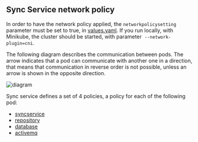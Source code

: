 ## Sync Service network policy

In order to have the network policy applied, the `networkpolicysetting` parameter must be set to true, in [values.yaml](../helm/alfresco-sync-service/values.yaml).
If you run locally, with Minikube, the cluster should be started, with parameter  `--network-plugin=cni`.

The following diagram describes the communication between pods. The arrow indicates that a pod can communicate with another one in a direction, that means that communication in reverse order is not possible, unless an arrow is shown in the opposite direction.

![diagram](network_policy.png)

Sync service defines a set of 4 policies, a policy for each of the following pod:
* [syncservice](../helm/alfresco-sync-service/templates/Rule_04-sync-network-policy-syncservice.yaml)
* [repository](../helm/alfresco-sync-service/templates/Rule_03-sync-network-policy-repository.yaml)
* [database](../helm/alfresco-sync-service/templates/Rule_01-sync-network-policy-database.yaml)
* [activemq](../helm/alfresco-sync-service/templates/Rule_02-sync-network-policy-activemq.yaml)
